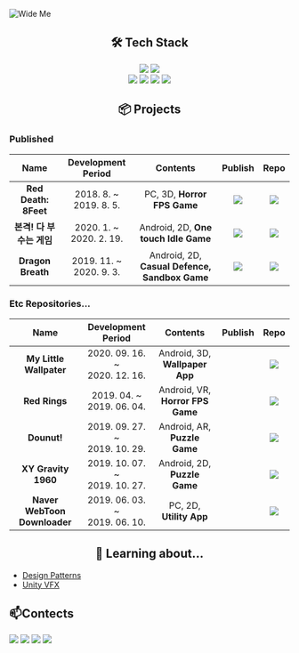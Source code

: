 <p align="center">

![Wide Me](https://user-images.githubusercontent.com/1351568/106020240-e5eacb00-6106-11eb-8e8c-1a49410dbf18.png)

</p>

<h2 align="center">🛠 Tech Stack</h2>
<p align="center">
<img src="https://img.shields.io/badge/Unity-000000?style=for-the-badge&logo=Unity&logoColor=white">
<img src="https://img.shields.io/badge/Eclipse-2C2255?style=for-the-badge&logo=Eclipse IDE&logoColor=white">
<br>
  <img src="https://img.shields.io/badge/C Sharp-239120?style=for-the-badge&logo=C Sharp&logoColor=white">
<img src="https://img.shields.io/badge/C++-00599C?style=for-the-badge&logo=CPP&logoColor=white">
<img src="https://img.shields.io/badge/Java-007396?style=for-the-badge&logo=Java&logoColor=white">
<img src="https://img.shields.io/badge/Python-3776AB?style=for-the-badge&logo=Python&logoColor=white">
</p>

<h2 align="center">📦 Projects</h2>

### Published
|         Name         |   Development Period    |             Contents             | Publish | Repo |
| :------------------: | :---------------------: | :------------------------------: | :-----: | :--: |
|   **Red Death: 8Feet**   | 2018. 8. ~<br> 2019. 8. 5.  |     PC, 3D, **Horror FPS Game**      |[<img src="https://img.shields.io/badge/Steam-000000?style=for-the-badge&logo=Steam&logoColor=white">](https://store.steampowered.com/app/1087610/Red_Death_8Feet/?l=koreana)|[<img src="https://img.shields.io/badge/GitLab-FCA121?style=for-the-badge&logo=GitLab&logoColor=white">](https://gitlab.com/dhtpdud528/reddeath_8feet)|
| **본격! 다 부수는 게임** | 2020. 1. ~<br> 2020. 2. 19. | Android, 2D, **One touch Idle Game** |[<img src="https://img.shields.io/badge/Google Play-414141?style=for-the-badge&logo=Google Play&logoColor=white">](https://play.google.com/store/apps/details?id=com.ec_h.buildingdestroyer&hl=ko)|[<img src="https://img.shields.io/badge/GitLab-FCA121?style=for-the-badge&logo=GitLab&logoColor=white">](https://gitlab.com/dhtpdud528/blockdestroyer)|
|    **Dragon Breath**     | 2019. 11. ~<br> 2020. 9. 3. | Android, 2D, **Casual Defence, Sandbox Game** |[<img src="https://img.shields.io/badge/Google Play-414141?style=for-the-badge&logo=Google Play&logoColor=white">](https://play.google.com/store/apps/details?id=com.vg.dragonbreath&hl=ko)|[<img src="https://img.shields.io/badge/GitLab-FCA121?style=for-the-badge&logo=GitLab&logoColor=white">](https://gitlab.com/dhtpdud528/project_dragon)|

### Etc Repositories...
|         Name         |   Development Period    |             Contents             | Publish | Repo |
| :------------------: | :---------------------: | :------------------------------: | :-----: | :--: |
| **My Little Wallpater**  | 2020. 09. 16. ~<br> 2020. 12. 16.  |     Android, 3D, **Wallpaper App**      |        |[<img src="https://img.shields.io/badge/GitHub-181717?style=for-the-badge&logo=GitHub&logoColor=white">](https://github.com/dhtpdud/2020_CapstoneDesign)|
|      **Red Rings**       | 2019. 04. ~<br> 2019. 06. 04.  |     Android, VR, **Horror FPS Game**      |        |[<img src="https://img.shields.io/badge/GitLab-FCA121?style=for-the-badge&logo=GitLab&logoColor=white">](https://gitlab.com/dhtpdud528/hallym_vrproject)|
|        **Dounut!**       | 2019. 09. 27. ~<br> 2019. 10. 29. | Android, AR, **Puzzle Game**  |        |[<img src="https://img.shields.io/badge/GitLab-FCA121?style=for-the-badge&logo=GitLab&logoColor=white">](https://gitlab.com/dhtpdud528/hallym_arproject)|
|   **XY Gravity 1960**    | 2019. 10. 07. ~<br> 2019. 10. 27. | Android, 2D, **Puzzle Game** |        |[<img src="https://img.shields.io/badge/GitLab-FCA121?style=for-the-badge&logo=GitLab&logoColor=white">](https://gitlab.com/dhtpdud528/xygravity1960)|
|**Naver WebToon Downloader**| 2019. 06. 03. ~<br> 2019. 06. 10. | PC, 2D, **Utility App** |        |[<img src="https://img.shields.io/badge/GitLab-FCA121?style=for-the-badge&logo=GitLab&logoColor=white">](https://gitlab.com/dhtpdud528/naverweptoondownloader)|

<h2 align="center">📖 Learning about...</h2>

- [Design Patterns](https://github.com/dhtpdud/DesignPatternStudy/wiki)
- [Unity VFX](https://gitlab.com/dhtpdud528/unityvfxstudy)


## 📫Contects
[<img src="https://img.shields.io/badge/Gmail-EA4335?style=for-the-badge&logo=Gmail&logoColor=white">](mailto:dhtpdud528@gmail.com)
[<img src="https://img.shields.io/badge/YouTube-FF0000?style=for-the-badge&logo=YouTube&logoColor=white">](https://www.youtube.com/user/dhtpdud528)
[<img src="https://img.shields.io/badge/Kakao-FFCD00?style=for-the-badge&logo=Kakao&logoColor=white">](https://open.kakao.com/me/GDVG)
[<img src="https://img.shields.io/badge/GitLab-FCA121?style=for-the-badge&logo=GitLab&logoColor=white">](https://gitlab.com/dhtpdud528)

<!--
**dhtpdud/dhtpdud** is a ✨ _special_ ✨ repository because its `README.md` (this file) appears on your GitHub profile.

Here are some ideas to get you started:

- 🔭 I’m currently working on ...
- 🌱 I’m currently learning ...
- 👯 I’m looking to collaborate on ...
- 🤔 I’m looking for help with ...
- 💬 Ask me about ...
- 📫 How to reach me: ...
- 😄 Pronouns: ...
- ⚡ Fun fact: ...
-->

